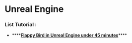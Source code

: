 # Unreal Engine

### List Tutorial : 

* \*\*\*\*[**Flappy Bird in Unreal Engine under 45 minutes**](https://www.youtube.com/watch?v=uboYjlQgQLc)\*\*\*\*



